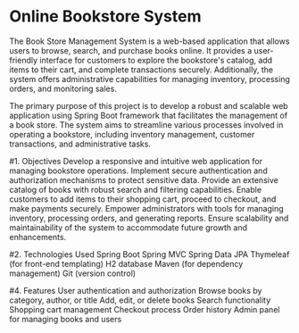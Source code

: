 # Online Bookstore System
The Book Store Management System is a web-based application that allows users to browse, search, and purchase books online. It provides a user-friendly interface for customers to explore the bookstore's catalog, add items to their cart, and complete transactions securely. Additionally, the system offers administrative capabilities for managing inventory, processing orders, and monitoring sales.

The primary purpose of this project is to develop a robust and scalable web application using Spring Boot framework that facilitates the management of a book store. The system aims to streamline various processes involved in operating a bookstore, including inventory management, customer transactions, and administrative tasks.

#1. Objectives
Develop a responsive and intuitive web application for managing bookstore operations.
Implement secure authentication and authorization mechanisms to protect sensitive data.
Provide an extensive catalog of books with robust search and filtering capabilities.
Enable customers to add items to their shopping cart, proceed to checkout, and make payments securely.
Empower administrators with tools for managing inventory, processing orders, and generating reports.
Ensure scalability and maintainability of the system to accommodate future growth and enhancements.

#2. Technologies Used
Spring Boot
Spring MVC
Spring Data JPA
Thymeleaf (for front-end templating)
H2 database
Maven (for dependency management)
Git (version control)

#4. Features
User authentication and authorization
Browse books by category, author, or title
Add, edit, or delete books
Search functionality
Shopping cart management
Checkout process
Order history
Admin panel for managing books and users

